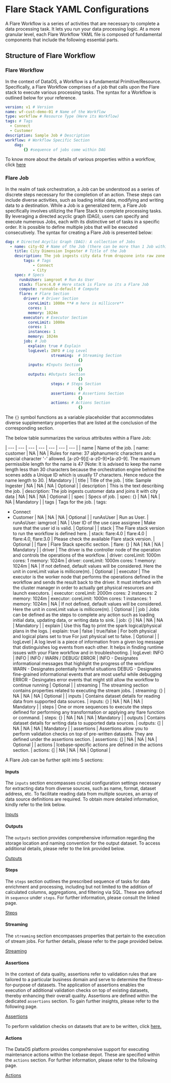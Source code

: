 # Flare Stack YAML Configurations


A Flare Workflow is a series of activities that are necessary to complete a data processing task. It lets you run your data processing logic. At a more granular level, each Flare Workflow YAML file is composed of fundamental components that include the following essential parts.

## Structure of Flare Workflow

### **Flare Workflow**

In the context of DataOS, a Workflow is a fundamental Primitive/Resource. Specifically, a Flare Workflow comprises of a job that calls upon the Flare stack to execute various processing tasks. The syntax for a Workflow is outlined below for your reference.

```yaml
version: v1 # Version
name: wf-cust-demo-01 # Name of the Workflow
type: workflow # Resource Type (Here its Workflow)
tags: # Tags
  - Connect
  - Customer
description: Sample Job # Description 
workflow: # Workflow Specific Section
	dag:
		{} #sequence of jobs come within DAG
```

To know more about the details of various properties within a workflow, click [here](../../workflow.md) 

### **Flare Job**

In the realm of task orchestration, a Job can be understood as a series of discrete steps necessary for the completion of an action. These steps can include diverse activities, such as loading initial data, modifying and writing data to a destination. While a Job is a generalized term, a Flare Job specifically involves utilizing the Flare Stack to complete processing tasks. By leveraging a directed acyclic graph (DAG), users can specify and execute numerous Jobs, each with its distinctive set of tasks in a specific order. It is possible to define multiple jobs that will be executed consecutively. The syntax for creating a Flare Job is presented below:

```yaml
dag: # Directed Acyclic Graph (DAG): A collection of Jobs
  - name: city-02 # Name of the Job (there can be more than 1 Job within a DAG that can run on different stacks)
    title: City Dimension Ingester # Title of the Job
    description: The job ingests city data from dropzone into raw zone # Description
		tags: # Tags
			- Connect
			- City
    spec: # Specs
      runAsUser: iamgroot # Run As User
      stack: flare:4.0 # Here stack is Flare so its a Flare Job
      compute: runnable-default # Compute
      flare: # Flare Section
        driver: # Driver Section
          coreLimit: 1000m **# m here is millicore**
          cores: 1
          memory: 1024m
        executor: # Executor Section
          coreLimit: 1000m
          cores: 1
          instances: 1
          memory: 1024m
        job: # Job
          explain: true # Explain
          logLevel: INFO # Log Level
					streaming:  # Streaming Section
								{}
          inputs: #Inputs Section
								{}
          outputs: #Outputs Section
								{}
					steps: # Steps Section
								{}
					assertions: # Assertions Section
								{}
					actions: # Actions Section
								{}
```

The `{}` symbol functions as a variable placeholder that accommodates diverse supplementary properties that are listed at the conclusion of the corresponding section.

The below table summarizes the various attributes within a Flare Job:

| --- | --- | --- | --- | --- | --- | --- |
| name | Name of the job. | name: customer | NA | NA | Rules for name: 37 alphanumeric characters and a special character '-' allowed. [a-z0-9]([-a-z0-9]*[a-z0-9]. The maximum permissible length for the name is 47 (Note: It is advised to keep the name length less than 30 characters because the orchestration engine behind the scenes adds a Unique ID which is usually 17 characters. Hence reduce the name length to 30. | Mandatory |
| title | Title of the job. | title: Sample Ingester | NA | NA | NA | Optional |
| description | This is the text describing the job. | description: The job ingests customer data and joins it with city data | NA | NA | NA | Optional |
| spec | Specs of job. | spec:
    {} | NA | NA | NA | Mandatory |
| tags | Tags for the job. | tags:
   - Connect
   - Customer | NA | NA | NA | Optional |
| runAsUser | Run as User. | runAsUser: iamgroot | NA | User ID of the use case assignee | Make sure that the user id is valid. | Optional |
| stack | The Flare stack version to run the workflow is defined here.  | stack: flare:4.0 | flare:4.0 | flare:4.0, flare:3.0 | Please check the available Flare stack version. | Optional |
| flare | Flare Stack specific section. | flare: 
     {} | NA | NA | NA | Mandatory |
| driver | The driver is the controller node of the operation and controls the operations of the workflow. | driver:
  coreLimit: 1000m
  cores: 1
  memory: 1024m | driver:
  coreLimit: 1000m
  cores: 1
  memory: 1024m | NA | If not defined, default values will be considered. Here the unit in coreLimit value is millicore(m). | Optional |
| executor | The executor is the worker node that performs the operations defined in the workflow and sends the result back to the driver. It must interface with the cluster manager in order to actually get physical resources and launch executors. | executor:
  coreLimit: 2000m
  cores: 2
  instances: 2
  memory: 1024m | executor:
  coreLimit: 1000m
  cores: 1
  instances: 1
  memory: 1024m | NA | If not defined, default values will be considered. Here the unit in coreLimit value is millicore(m). | Optional |
| job | Jobs can be defined as the steps to complete any action such as loading initial data, updating data, or writing data to sink. | job:
    {} | NA | NA | NA | Mandatory |
| explain | Use this flag to print the spark logical/physical plans in the logs.  | explain: true | false | true/false | For both physical and logical plans set to true
For just physical set to false. | Optional |
| logLevel | A log level is a piece of information from a given log message that distinguishes log events from each other. It helps in finding runtime issues with your Flare workflow and in troubleshooting. | logLevel: INFO | INFO | INFO / WARN / DEBUG/ ERROR | INFO - Designates informational messages that highlight the progress of the workflow
WARN - Designates potentially harmful situations
DEBUG - Designates fine-grained informational events that are most useful while debugging
ERROR - Desingates error events that might still allow the workflow to continue running | Optional |
| streaming | The streaming section contains properties related to executing the stream jobs. | streaming:
    {} | NA | NA | NA | Optional |
| inputs | Contains dataset details for reading data from supported data sources. | inputs:
     {} | NA | NA | NA | Mandatory |
| steps | One or more sequences to execute the steps defined for performing any transformation or applying any flare function or command. | steps:
     {} | NA | NA | NA | Mandatory |
| outputs | Contains dataset details for writing data to supported data sources. | outputs:
     {] | NA | NA | NA | Mandatory |
| assertions | Assertions allow you to perform validation checks on top of pre-written datasets. They are defined under the assertions section.  | assertions:
     {] | NA | NA | NA | Optional |
| actions | Icebase-specific actions are defined in the actions section. | actions:
     {] | NA | NA | NA | Optional |

A Flare Job can be further split into 5 sections:

#### **Inputs**

The `inputs` section encompasses crucial configuration settings necessary for extracting data from diverse sources, such as name, format, dataset address, etc. To facilitate reading data from multiple sources, an array of data source definitions are required. To obtain more detailed information, kindly refer to the link below.

[Inputs](./flare_stack_yaml_configurations/inputs.md)

#### **Outputs**

The `outputs` section provides comprehensive information regarding the storage location and naming convention for the output dataset. To access additional details, please refer to the link provided below.

[Outputs](./flare_stack_yaml_configurations/outputs.md)

#### **Steps**

The `steps` section outlines the prescribed sequence of tasks for data enrichment and processing, including but not limited to the addition of calculated columns, aggregations, and filtering via SQL. These are defined in `sequence` under `steps`. For further information, please consult the linked page.

[Steps](./flare_stack_yaml_configurations/steps.md)

#### **Streaming**

The `streaming` section encompasses properties that pertain to the execution of stream jobs. For further details, please refer to the page provided below.

[Streaming](./flare_stack_yaml_configurations/streaming.md)

#### **Assertions**

In the context of data quality, assertions refer to validation rules that are tailored to a particular business domain and serve to determine the fitness-for-purpose of datasets. The application of assertions enables the execution of additional validation checks on top of existing datasets, thereby enhancing their overall quality. Assertions are defined within the dedicated `assertions` section. To gain further insights, please refer to the following page.

[Assertions](./flare_stack_yaml_configurations/assertions.md)

To perform validation checks on datasets that are to be written, click [here.](./case_scenario/data_quality_jobs.md#pre-sink-assertions)

#### **Actions**

The DataOS platform provides comprehensive support for executing maintenance actions within the Icebase depot. These are specified within the `actions` section. For further information, please refer to the following page.

[Actions](./flare_stack_yaml_configurations/actions.md)